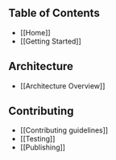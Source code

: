 ## Table of Contents

- [[Home]]
- [[Getting Started]]

## Architecture
- [[Architecture Overview]]

## Contributing
- [[Contributing guidelines]]
- [[Testing]]
- [[Publishing]]
